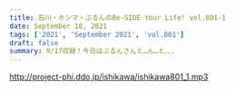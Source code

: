 ```yaml
---
title: 石川・ホンマ・ぶるんのBe-SIDE Your Life! vol.801-1
date: September 18, 2021
tags: ['2021', 'September 2021', 'vol.801']
draft: false
summary: 9/17収録！今日はぶるんさんと…ん…と、、、
---
```


http://project-phi.ddo.jp/ishikawa/ishikawa801_1.mp3